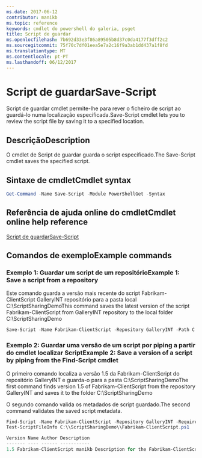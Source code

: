 ```yaml
---
ms.date: 2017-06-12
contributor: manikb
ms.topic: reference
keywords: cmdlet do powershell do galeria, psget
title: Script de guardar
ms.openlocfilehash: 7b692d33e3f86a89505b8d37c0da4177f3dff2c2
ms.sourcegitcommit: 75f70c7df01eea5e7a2c16f9a3ab1dd437a1f8fd
ms.translationtype: MT
ms.contentlocale: pt-PT
ms.lasthandoff: 06/12/2017
---
```

# <a name="save-script"></a><span data-ttu-id="4f56e-103">Script de guardar</span><span class="sxs-lookup"><span data-stu-id="4f56e-103">Save-Script</span></span>

<span data-ttu-id="4f56e-104">Script de guardar cmdlet permite-lhe para rever o ficheiro de script ao guardá-lo numa localização especificada.</span><span class="sxs-lookup"><span data-stu-id="4f56e-104">Save-Script cmdlet lets you to review the script file by saving it to a specified location.</span></span>

## <a name="description"></a><span data-ttu-id="4f56e-105">Descrição</span><span class="sxs-lookup"><span data-stu-id="4f56e-105">Description</span></span>

<span data-ttu-id="4f56e-106">O cmdlet de Script de guardar guarda o script especificado.</span><span class="sxs-lookup"><span data-stu-id="4f56e-106">The Save-Script cmdlet saves the specified script.</span></span>

## <a name="cmdlet-syntax"></a><span data-ttu-id="4f56e-107">Sintaxe de cmdlet</span><span class="sxs-lookup"><span data-stu-id="4f56e-107">Cmdlet syntax</span></span>

```powershell
Get-Command -Name Save-Script -Module PowerShellGet -Syntax
```
## <a name="cmdlet-online-help-reference"></a><span data-ttu-id="4f56e-108">Referência de ajuda online do cmdlet</span><span class="sxs-lookup"><span data-stu-id="4f56e-108">Cmdlet online help reference</span></span>

[<span data-ttu-id="4f56e-109">Script de guardar</span><span class="sxs-lookup"><span data-stu-id="4f56e-109">Save-Script</span></span>](http://go.microsoft.com/fwlink/?LinkId=619786)

## <a name="example-commands"></a><span data-ttu-id="4f56e-110">Comandos de exemplo</span><span class="sxs-lookup"><span data-stu-id="4f56e-110">Example commands</span></span>

### <a name="example-1-save-a-script-from-a-repository"></a><span data-ttu-id="4f56e-111">Exemplo 1: Guardar um script de um repositório</span><span class="sxs-lookup"><span data-stu-id="4f56e-111">Example 1: Save a script from a repository</span></span>
<span data-ttu-id="4f56e-112">Este comando guarda a versão mais recente do script Fabrikam-ClientScript GalleryINT repositório para a pasta local C:\ScriptSharingDemo</span><span class="sxs-lookup"><span data-stu-id="4f56e-112">This command saves the latest version of the script Fabrikam-ClientScript from GalleryINT repository to the local folder C:\ScriptSharingDemo</span></span>

```powershell
Save-Script -Name Fabrikam-ClientScript -Repository GalleryINT -Path C:\ScriptSharingDemo
```

### <a name="example-2-save-a-version-of-a-script-by-piping-from-the-find-script-cmdlet"></a><span data-ttu-id="4f56e-113">Exemplo 2: Guardar uma versão de um script por piping a partir do cmdlet localizar Script</span><span class="sxs-lookup"><span data-stu-id="4f56e-113">Example 2: Save a version of a script by piping from the Find-Script cmdlet</span></span>

<span data-ttu-id="4f56e-114">O primeiro comando localiza a versão 1.5 da Fabrikam-ClientScript do repositório GalleryINT e guarda-o para a pasta C:\ScriptSharingDemo</span><span class="sxs-lookup"><span data-stu-id="4f56e-114">The first command finds version 1.5 of Fabrikam-ClientScript from the repository GalleryINT and saves it to the folder C:\ScriptSharingDemo</span></span>

<span data-ttu-id="4f56e-115">O segundo comando valida os metadados de script guardado.</span><span class="sxs-lookup"><span data-stu-id="4f56e-115">The second command validates the saved script metadata.</span></span>

```powershell
Find-Script -Name Fabrikam-ClientScript -Repository GalleryINT -RequiredVersion 1.5 | Save-Script -Path C:\\ScriptSharingDemo
Test-ScriptFileInfo C:\\ScriptSharingDemo\\Fabrikam-ClientScript.ps1

Version Name Author Description
------- ---- ------ -----------
1.5 Fabrikam-ClientScript manikb Description for the Fabrikam-ClientScript script
```


